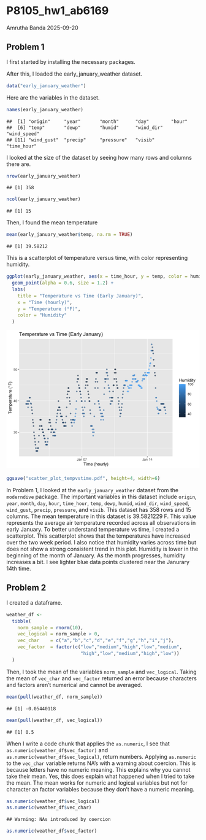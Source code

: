 P8105_hw1_ab6169
================
Amrutha Banda
2025-09-20

## Problem 1

I first started by installing the necessary packages.

After this, I loaded the early_january_weather dataset.

``` r
data("early_january_weather")
```

Here are the variables in the dataset.

``` r
names(early_january_weather)
```

    ##  [1] "origin"     "year"       "month"      "day"        "hour"      
    ##  [6] "temp"       "dewp"       "humid"      "wind_dir"   "wind_speed"
    ## [11] "wind_gust"  "precip"     "pressure"   "visib"      "time_hour"

I looked at the size of the dataset by seeing how many rows and columns
there are.

``` r
nrow(early_january_weather)
```

    ## [1] 358

``` r
ncol(early_january_weather)
```

    ## [1] 15

Then, I found the mean temperature

``` r
mean(early_january_weather$temp, na.rm = TRUE)
```

    ## [1] 39.58212

This is a scatterplot of temperature versus time, with color
representing humidity.

``` r
ggplot(early_january_weather, aes(x = time_hour, y = temp, color = humid)) +
  geom_point(alpha = 0.6, size = 1.2) +
  labs(
    title = "Temperature vs Time (Early January)",
    x = "Time (hourly)",
    y = "Temperature (°F)",
    color = "Humidity"
  )
```

![](p8105_hw1_ab6169_files/figure-gfm/unnamed-chunk-6-1.png)<!-- -->

``` r
ggsave("scatter_plot_tempvstime.pdf", height=4, width=6)
```

In Problem 1, I looked at the `early_january_weather` dataset from the
`moderndive` package. The important variables in this dataset include
`origin`, `year`, `month`, `day`, `hour`, `time_hour`, `temp`, `dewp`,
`humid`, `wind_dir`, `wind_speed`, `wind_gust`, `precip`, `pressure`,
and `visib`. This dataset has 358 rows and 15 columns. The mean
temperature in this dataset is 39.5821229 F. This value represents the
average air temperature recorded across all observations in early
January. To better understand temperature vs time, I created a
scatterplot. This scatterplot shows that the temperatures have increased
over the two week period. I also notice that humidity varies across time
but does not show a strong consistent trend in this plot. Humidity is
lower in the beginning of the month of January. As the month progresses,
humidity increases a bit. I see lighter blue data points clustered near
the Janurary 14th time.

## Problem 2

I created a dataframe.

``` r
weather_df <- 
  tibble(
    norm_sample = rnorm(10),
    vec_logical = norm_sample > 0,
    vec_char    = c("a","b","c","d","e","f","g","h","i","j"),
    vec_factor  = factor(c("low","medium","high","low","medium",
                           "high","low","medium","high","low"))
  )
```

Then, I took the mean of the variables `norm_sample` and `vec_logical`.
Taking the mean of `vec_char` and `vec_factor` returned an error because
characters and factors aren’t numerical and cannot be averaged.

``` r
mean(pull(weather_df, norm_sample))
```

    ## [1] -0.05440118

``` r
mean(pull(weather_df, vec_logical))
```

    ## [1] 0.5

When I write a code chunk that applies the `as.numeric`, I see that
`as.numeric(weather_df$vec_factor)` and
`as.numeric(weather_df$vec_logical)`, return numbers. Applying
`as.numeric` to the `vec_char` variable returns NA’s with a warning
about coercion. This is because letters have no numeric meaning. This
explains why you cannot take their mean. Yes, this does explain what
happened when I tried to take the mean. The mean works for numeric and
logical variables but not for character an factor variables because they
don’t have a numeric meaning.

``` r
as.numeric(weather_df$vec_logical)
as.numeric(weather_df$vec_char)
```

    ## Warning: NAs introduced by coercion

``` r
as.numeric(weather_df$vec_factor)
```
